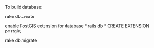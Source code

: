 To build database:

rake db:create

enable PostGIS extension for database
	* rails db
	* CREATE EXTENSION postgis;

rake db:migrate